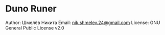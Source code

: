 # Duno Runer
Author: Шмелёв Никита
Email: nik.shmelev.24@gmail.com
License: GNU General Public License v2.0

